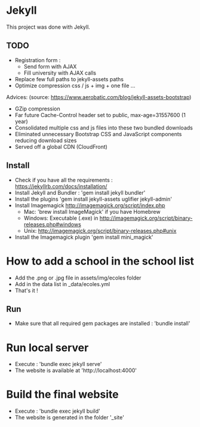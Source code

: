 # Jekyll 

This project was done with Jekyll.

## TODO

* Registration form :
	* Send form with AJAX
	* Fill university with AJAX calls
* Replace few full paths to jekyll-assets paths
* Optimize compression css / js + img + one file ...

Advices: (source: https://www.aerobatic.com/blog/jekyll-assets-bootstrap)

* GZip compression
* Far future Cache-Control header set to public, max-age=31557600 (1 year)
* Consolidated multiple css and js files into these two bundled downloads
* Eliminated unnecessary Bootstrap CSS and JavaScript components reducing download sizes
* Served off a global CDN (CloudFront)

## Install

* Check if you have all the requirements : https://jekyllrb.com/docs/installation/
* Install Jekyll and Bundler : 'gem install jekyll bundler'
* Install the plugins 'gem install jekyll-assets uglifier jekyll-admin'
* Install Imagemagick http://imagemagick.org/script/index.php 
	* Mac: 'brew install ImageMagick' if you have Homebrew
	* Windows: Executable (.exe) in http://imagemagick.org/script/binary-releases.php#windows
	* Unix: http://imagemagick.org/script/binary-releases.php#unix
* Install the Imagemagick plugin 'gem install mini_magick'

# How to add a school in the school list

* Add the .png or .jpg file in assets/img/ecoles folder
* Add in the data list in _data/ecoles.yml
* That's it !

## Run

* Make sure that all required gem packages are installed : 'bundle install'

# Run local server

* Execute : 'bundle exec jekyll serve'
* The website is available at 'http://localhost:4000'

# Build the final website

* Execute : 'bundle exec jekyll build'
* The website is generated in the folder '_site'
